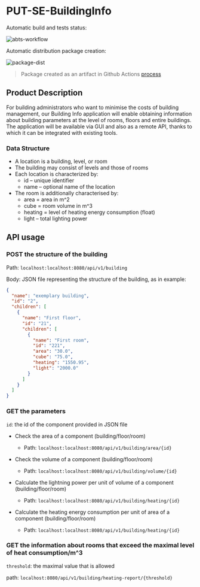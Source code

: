 # PUT-SE-BuildingInfo

Automatic build and tests status:

![abts-workflow](https://github.com/lukik45/PUT-SE-BuildingInfo/actions/workflows/ci.yml/badge.svg)

Automatic distribution package creation:

![package-dist](https://github.com/lukik45/PUT-SE-BuildingInfo/actions/workflows/package-distribution.yml/badge.svg)

> Package created as an artifact in Github Actions [process](https://github.com/lukik45/PUT-SE-BuildingInfo/actions/workflows/package-distribution.yml)

## Product Description
For building administrators who want to minimise the costs of building management, our Building Info application will enable obtaining information about building parameters at the level of rooms, floors and entire buildings. The application will be available via GUI and also as a remote API, thanks to which it can be integrated with existing tools. 

### Data Structure
- A location is a building, level, or room
- The building may consist of levels and those of rooms
- Each location is characterized by:
  -  id – unique identifier
  - name – optional name of the location
- The room is additionally characterised by:
  - area = area in m^2
  - cube = room volume in m^3
  - heating = level of heating energy consumption (float)
  - light – total lighting power


## API usage

### POST the structure of the building
Path: `localhost:localhost:8080/api/v1/building`

Body: JSON file representing the structure of the building, as in example:
```json
{
  "name": "exemplary building",
  "id": "2",
  "children": [
    {
      "name": "First floor",
      "id": "21",
      "children": [
        {
          "name": "First room",
          "id": "221",
          "area": "30.0",
          "cube": "75.0",
          "heating": "1550.95",
          "light": "2000.0"
        }
      ]
    }
  ]
}
```

### GET the parameters
`id`: the id of the component provided in JSON file
- Check the area of a component (building/floor/room)
  - Path:  `localhost:localhost:8080/api/v1/building/area/{id}`

- Check the volume of a component (building/floor/room)

  - Path:  `localhost:localhost:8080/api/v1/building/volume/{id}`

- Calculate the lightning power per unit of volume of a component (building/floor/room)
  - Path:  `localhost:localhost:8080/api/v1/building/heating/{id}`

- Calculate the heating energy consumption per unit of area of a component (building/floor/room)
  - Path:  `localhost:localhost:8080/api/v1/building/heating/{id}`

### GET the information about rooms that exceed the maximal level of heat consumption/m^3
`threshold`: the maximal value that is allowed

path: `localhost:8080/api/v1/building/heating-report/{threshold}`

